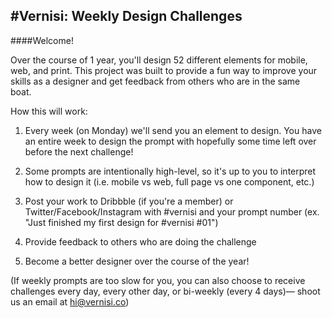 #Vernisi: Weekly Design Challenges
---

####Welcome!

Over the course of 1 year, you'll design 52 different elements for mobile, web, and print. This project was built to provide a fun way to improve your skills as a designer and get feedback from others who are in the same boat. 

How this will work:
1. Every week (on Monday) we'll send you an element to design. You have an entire week to design the prompt with hopefully some time left over before the next challenge!

2. Some prompts are intentionally high-level, so it's up to you to interpret how to design it (i.e. mobile vs web, full page vs one component, etc.)

3. Post your work to Dribbble (if you're a member) or Twitter/Facebook/Instagram with #vernisi and your prompt number (ex. "Just finished my first design for #vernisi #01")

4. Provide feedback to others who are doing the challenge

5. Become a better designer over the course of the year! 

(If weekly prompts are too slow for you, you can also choose to receive challenges every day, every other day, or bi-weekly (every 4 days)— shoot us an email at hi@vernisi.co)

